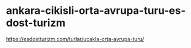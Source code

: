 # ankara-cikisli-orta-avrupa-turu-es-dost-turizm
https://esdostturizm.com/turlar/ucakla-orta-avrupa-turu/
